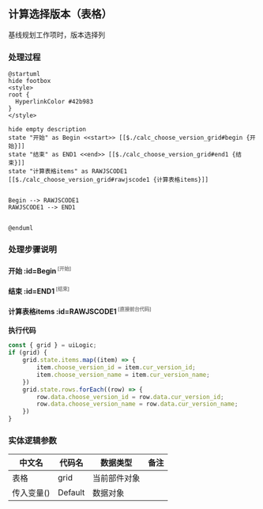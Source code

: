 ## 计算选择版本（表格） <!-- {docsify-ignore-all} -->

   基线规划工作项时，版本选择列

### 处理过程

```plantuml
@startuml
hide footbox
<style>
root {
  HyperlinkColor #42b983
}
</style>

hide empty description
state "开始" as Begin <<start>> [[$./calc_choose_version_grid#begin {开始}]]
state "结束" as END1 <<end>> [[$./calc_choose_version_grid#end1 {结束}]]
state "计算表格items" as RAWJSCODE1  [[$./calc_choose_version_grid#rawjscode1 {计算表格items}]]


Begin --> RAWJSCODE1
RAWJSCODE1 --> END1


@enduml
```


### 处理步骤说明

#### 开始 :id=Begin<sup class="footnote-symbol"> <font color=gray size=1>[开始]</font></sup>




#### 结束 :id=END1<sup class="footnote-symbol"> <font color=gray size=1>[结束]</font></sup>




#### 计算表格items :id=RAWJSCODE1<sup class="footnote-symbol"> <font color=gray size=1>[直接前台代码]</font></sup>



<p class="panel-title"><b>执行代码</b></p>

```javascript
const { grid } = uiLogic;
if (grid) {
    grid.state.items.map((item) => {
        item.choose_version_id = item.cur_version_id;
        item.choose_version_name = item.cur_version_name;
    })
    grid.state.rows.forEach((row) => {
        row.data.choose_version_id = row.data.cur_version_id;
        row.data.choose_version_name = row.data.cur_version_name;
    })
}
```



### 实体逻辑参数

|    中文名   |    代码名    |  数据类型      |备注 |
| --------| --------| --------  | --------   |
|表格|grid|当前部件对象||
|传入变量(<i class="fa fa-check"/></i>)|Default|数据对象||
